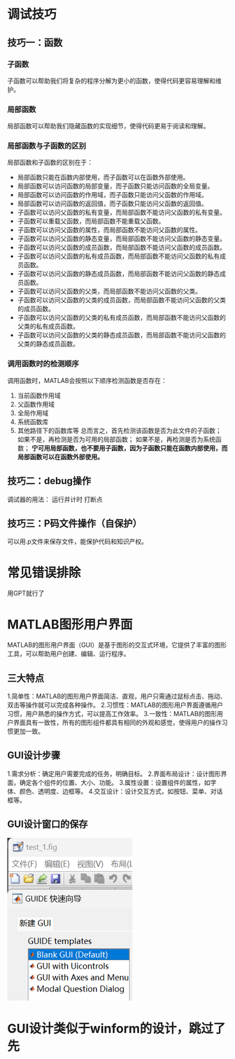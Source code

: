# 调试技巧
## 技巧一：函数
### 子函数
子函数可以帮助我们将复杂的程序分解为更小的函数，使得代码更容易理解和维护。
### 局部函数
局部函数可以帮助我们隐藏函数的实现细节，使得代码更易于阅读和理解。
### 局部函数与子函数的区别
局部函数和子函数的区别在于：
- 局部函数只能在函数内部使用，而子函数可以在函数外部使用。
- 局部函数可以访问函数的局部变量，而子函数只能访问函数的全局变量。
- 局部函数可以访问函数的作用域，而子函数只能访问父函数的作用域。
- 局部函数可以访问函数的返回值，而子函数只能访问父函数的返回值。
- 子函数可以访问父函数的私有变量，而局部函数不能访问父函数的私有变量。
- 子函数可以重载父函数，而局部函数不能重载父函数。
- 子函数可以访问父函数的属性，而局部函数不能访问父函数的属性。
- 子函数可以访问父函数的静态变量，而局部函数不能访问父函数的静态变量。
- 子函数可以访问父函数的成员函数，而局部函数不能访问父函数的成员函数。
- 子函数可以访问父函数的私有成员函数，而局部函数不能访问父函数的私有成员函数。
- 子函数可以访问父函数的静态成员函数，而局部函数不能访问父函数的静态成员函数。
- 子函数可以访问父函数的父类，而局部函数不能访问父函数的父类。
- 子函数可以访问父函数的父类的成员函数，而局部函数不能访问父函数的父类的成员函数。
- 子函数可以访问父函数的父类的私有成员函数，而局部函数不能访问父函数的父类的私有成员函数。
- 子函数可以访问父函数的父类的静态成员函数，而局部函数不能访问父函数的父类的静态成员函数。
### 调用函数时的检测顺序
调用函数时，MATLAB会按照以下顺序检测函数是否存在：
1. 当前函数作用域
2. 父函数作用域
3. 全局作用域
4. 系统函数库
5. 其他路径下的函数库等
总而言之，首先检测该函数是否为此文件的子函数；
如果不是，再检测是否为可用的局部函数；
如果不是，再检测是否为系统函数；
**宁可用局部函数，也不要用子函数，因为子函数只能在函数内部使用，而局部函数可以在函数外部使用。**

## 技巧二：debug操作
调试器的用法：
运行并计时
打断点
## 技巧三：P码文件操作（自保护）
可以用.p文件来保存文件，能保护代码和知识产权。


# 常见错误排除
用GPT就行了
# MATLAB图形用户界面
MATLAB的图形用户界面（GUI）是基于图形的交互式环境，它提供了丰富的图形工具，可以帮助用户创建、编辑、运行程序。
## 三大特点
1.简单性：MATLAB的图形用户界面简洁、直观，用户只需通过鼠标点击、拖动、双击等操作就可以完成各种操作。
2.习惯性：MATLAB的图形用户界面遵循用户习惯，用户熟悉的操作方式，可以提高工作效率。
3.一致性：MATLAB的图形用户界面具有一致性，所有的图形组件都具有相同的外观和感觉，使得用户的操作习惯更加一致。
## GUI设计步骤
1.需求分析：确定用户需要完成的任务，明确目标。
2.界面布局设计：设计图形界面，确定各个组件的位置、大小、功能。
3.属性设置：设置组件的属性，如字体、颜色、透明度、边框等。
4.交互设计：设计交互方式，如按钮、菜单、对话框等。
## GUI设计窗口的保存
![alt text](image-4.png)

# GUI设计类似于winform的设计，跳过了先

